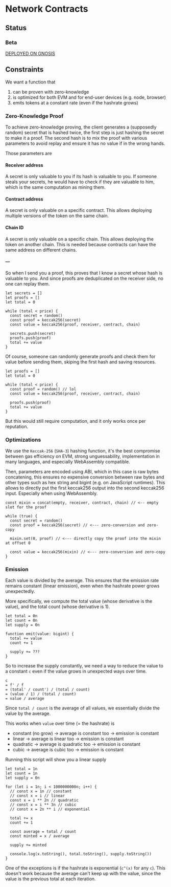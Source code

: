 # Network Contracts

## Status

### Beta

[DEPLOYED ON GNOSIS](https://gnosisscan.io/address/0xCb781997B869Be704a9e54b0b61363f5F7f6d795)

## Constraints

We want a function that

1) can be proven with zero-knowledge
2) is optimized for both EVM and for end-user devices (e.g. node, browser)
3) emits tokens at a constant rate (even if the hashrate grows)

### Zero-Knowledge Proof

To achieve zero-knowledge proving, the client generates a (supposedly random) secret that is hashed twice, the first step is just hashing the secret to make it a proof. The second hash is to mix the proof with various parameters to avoid replay and ensure it has no value if in the wrong hands. 

Those parameters are

#### Receiver address 

A secret is only valuable to you if its hash is valuable to you. If someone steals your secrets, he would have to check if they are valuable to him, which is the same computation as mining them.

#### Contract address

A secret is only valuable on a specific contract. This allows deploying multiple versions of the token on the same chain. 

#### Chain ID

A secret is only valuable on a specific chain. This allows deploying the token on another chain. This is needed because contracts can have the same address on different chains.

#### —

So when I send you a proof, this proves that I know a secret whose hash is valuable to you. And since proofs are deduplicated on the receiver side, no one can replay them.

```tsx
let secrets = []
let proofs = []
let total = 0

while (total < price) {
  const secret = random()
  const proof = keccak256(secret)
  const value = keccak256(proof, receiver, contract, chain)
  
  secrets.push(secret)
  proofs.push(proof)
  total += value
}
```

Of course, someone can randomly generate proofs and check them for value before sending them, skiping the first hash and saving resources.

```tsx
let proofs = []
let total = 0

while (total < price) {
  const proof = random() // lol
  const value = keccak256(proof, receiver, contract, chain)

  proofs.push(proof)
  total += value
}
```

But this would still require computation, and it only works once per reputation.

### Optimizations

We use the `Keccak-256` (`SHA-3`) hashing function, it's the best compromise between gas efficiency on EVM, strong unguessability, implementation in many languages, and especially WebAssembly compatible.

Then, parameters are encoded using ABI, which in this case is raw bytes concatening, this ensures no expensive conversion between raw bytes and other types such as hex string and bigint (e.g. on JavaScript runtimes). This allows to directly put the first keccak256 output into the second keccak256 input. Especially when using WebAssembly.

```tsx
const mixin = concat(empty, receiver, contract, chain) // <-- empty slot for the proof

while (true) {
  const secret = random()
  const proof = keccak256(secret) // <--- zero-conversion and zero-copy

  mixin.set(0, proof) // <--- directly copy the proof into the mixin at offset 0

  const value = keccak256(mixin) // <--- zero-conversion and zero-copy
}
```

### Emission

Each value is divided by the average. This ensures that the emission rate remains constant (linear emission), even when the hashrate power grows unexpectedly.

More specifically, we compute the total value (whose derivative is the value), and the total count (whose derivative is 1).

```tsx
let total = 0n
let count = 0n
let supply = 0n

function emit(value: bigint) {
  total += value
  count += 1

  supply += ???
}
```

So to increase the supply constantly, we need a way to reduce the value to a constant `c` even if the value grows in unexpected ways over time.

```
c
= f' / f 
= (total' / count') / (total / count)
= (value / 1) / (total / count)
= value / average
```

Since `total / count` is the average of all values, we essentially divide the value by the average.

This works when `value` over time (= the hashrate) is
- constant (no grow) -> average is constant too -> emission is constant
- linear -> average is linear too -> emission is constant
- quadratic -> average is quadratic too -> emission is constant
- cubic -> average is cubic too -> emission is constant

Running this script will show you a linear supply

```tsx
let total = 1n
let count = 1n
let supply = 0n

for (let i = 1n; i < 1000000000n; i++) {
  // const x = 1n // constant
  // const x = i // linear
  const x = i ** 2n // quadratic
  // const x = i ** 3n // cubic
  // const x = 2n ** i // exponential

  total += x
  count += 1

  const average = total / count
  const minted = x / average

  supply += minted

  console.log(x.toString(), total.toString(), supply.toString())
}
```

One of the exceptions is if the hashrate is exponential (`c^(x)` for any `c`). This doesn't work because the average can't keep up with the value, since the value is the previous total at each iteration.